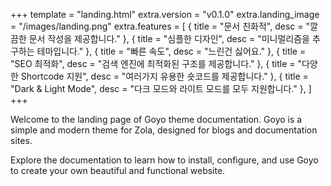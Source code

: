 +++
template = "landing.html"
extra.version = "v0.1.0"
extra.landing_image = "/images/landing.png"
extra.features = [
    { title = "문서 친화적", desc = "깔끔한 문서 작성을 제공합니다." },
    { title = "심플한 디자인", desc = "미니멀리즘을 추구하는 테마입니다." },
    { title = "빠른 속도", desc = "느린건 싫어요." },
    { title = "SEO 최적화", desc = "검색 엔진에 최적화된 구조를 제공합니다." },
    { title = "다양한 Shortcode 지원", desc = "여러가지 유용한 숏코드를 제공합니다." },
    { title = "Dark & Light Mode", desc = "다크 모드와 라이트 모드를 모두 지원합니다." },
]
+++

Welcome to the landing page of Goyo theme documentation. Goyo is a simple and modern theme for Zola, designed for blogs and documentation sites.

Explore the documentation to learn how to install, configure, and use Goyo to create your own beautiful and functional website.
